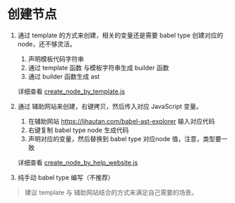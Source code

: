 # 创建节点

1. 通过 template 的方式来创建，相关的变量还是需要 babel type 创建对应的 node，还不够灵活。
    1. 声明模板代码字符串
    2. 通过 template 函数 与模板字符串生成 builder 函数
    3. 通过 builder 函数生成 ast

    详细查看 [create_node_by_template.js](./create_node_by_help_website.js)
2. 通过 辅助网站来创建，右键拷贝，然后传入对应 JavaScript 变量。
    1. 在辅助网站 https://lihautan.com/babel-ast-explorer 输入对应代码
    2. 右键复制 babel type node 生成代码
    3. 声明对应的变量，然后替换到 babel type 对应node 值，注意，类型要一致

    详细查看 [create_node_by_help_website.js](./create_node_by_help_website.js)
3. 纯手动 babel type 编写（不推荐）

> 建议 template 与 辅助网站结合的方式来满足自己需要的场景。

